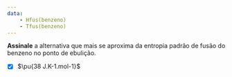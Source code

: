 ```yaml
---
data:
    - Hfus(benzeno)
    - Tfus(benzeno)
---
```


**Assinale** a alternativa que mais se aproxima da entropia padrão de fusão do benzeno no ponto de ebulição.

- [x] $\pu{38 J.K-1.mol-1}$
